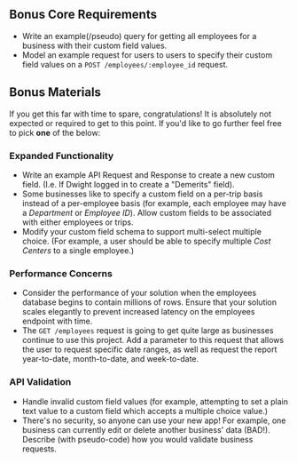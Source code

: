 ## Bonus Core Requirements
- Write an example(/pseudo) query for getting all employees for a business with their custom field values.
- Model an example request for users to users to specify their custom field values on a `POST /employees/:employee_id` request.


## Bonus Materials

If you get this far with time to spare, congratulations! It is absolutely not expected or required to get to this point. If you'd like to go further feel free to pick **one** of the below: 

### Expanded Functionality

- Write an example API Request and Response to create a new custom field. (I.e. If Dwight logged in to create a "Demerits" field).
- Some businesses like to specify a custom field on a per-trip basis instead of a per-employee basis (for example, each employee may have a _Department_ or _Employee ID_). Allow custom fields to be associated with either employees or trips.
- Modify your custom field schema to support multi-select multiple choice. (For example, a user should be able to specify multiple _Cost Centers_ to a single employee.)

### Performance Concerns

- Consider the performance of your solution when the employees database begins to contain millions of rows. Ensure that your solution scales elegantly to prevent increased latency on the employees endpoint with time.
- The `GET /employees` request is going to get quite large as businesses continue to use this project. Add a parameter to this request that allows the user to request specific date ranges, as well as request the report year-to-date, month-to-date, and week-to-date.


### API Validation

- Handle invalid custom field values (for example, attempting to set a plain text value to a custom field which accepts a multiple choice value.)
- There's no security, so anyone can use your new app! For example, one business can currently edit or delete another business' data (BAD!). Describe (with pseudo-code) how you would validate business requests.